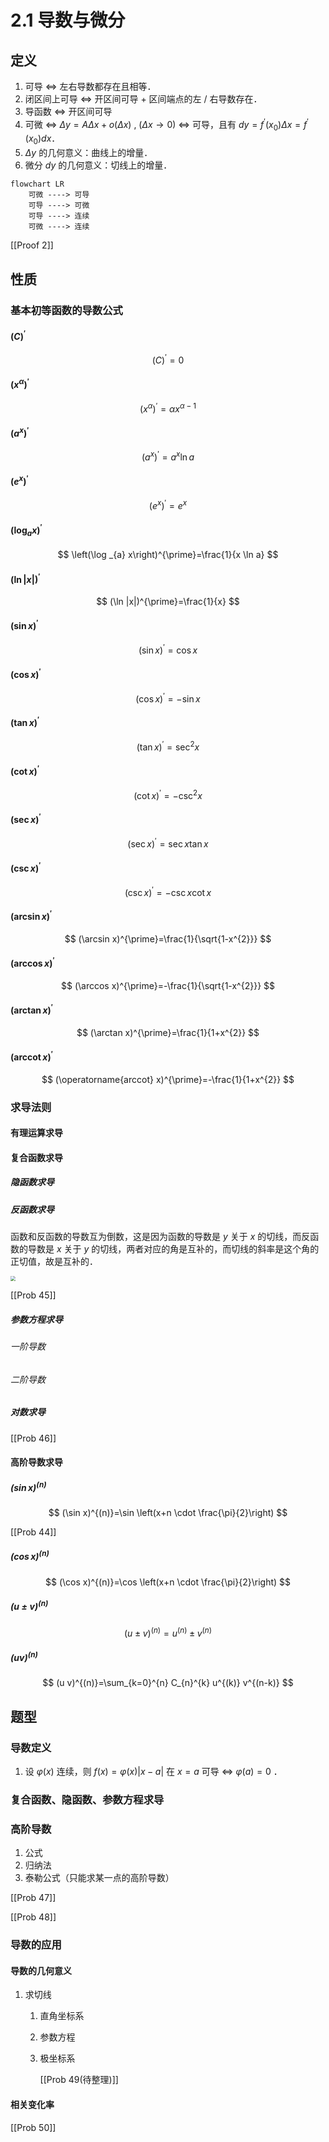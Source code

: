 # 2.1 导数与微分

## 定义

1. 可导 $\Leftrightarrow$ <!-- cloze -->左右导数都存在且相等<!-- cloze -->．
2. 闭区间上可导 $\Leftrightarrow$ <!-- cloze -->开区间可导 + 区间端点的左 / 右导数存在<!-- cloze -->．
3. 导函数 $\Leftrightarrow$ <!-- cloze -->开区间可导<!-- cloze -->
4. 可微 $\Leftrightarrow$ <!-- cloze -->$\Delta y=A\Delta x+o(\Delta x)\ ,\ (\Delta x\to 0)$<!-- cloze --> $\Leftrightarrow$ <!-- cloze -->可导，且有 $dy=f^{'}(x_0)\Delta x=f^{'}(x_0)dx$<!-- cloze -->．
5. $\Delta y$ 的几何意义：<!-- cloze -->曲线上的增量<!-- cloze -->．
6. 微分 $dy$ 的几何意义：<!-- cloze -->切线上的增量<!-- cloze -->．

<!-- extra -->

```mermaid
flowchart LR
    可微 ----> 可导
    可导 ----> 可微
    可导 ----> 连续
    可微 ----> 连续
```

[[Proof 2]]
<!-- extra -->

## 性质

### 基本初等函数的导数公式

#### $(C)^{\prime}$

<!-- basic -->

$$
(C)^{\prime}=0
$$

<!-- basic -->

#### $\left(x^{\alpha}\right)^{\prime}$

<!-- basic -->

$$
\left(x^{\alpha}\right)^{\prime}=\alpha x^{\alpha-1}
$$

<!-- basic -->

#### $\left(a^{x}\right)^{\prime}$

<!-- basic -->

$$
\left(a^{x}\right)^{\prime}=a^{x} \ln a
$$

<!-- basic -->

#### $\left(e^{x}\right)^{\prime}$

<!-- basic -->

$$
\left(e^{x}\right)^{\prime}=e^{x}
$$

<!-- basic -->

#### $\left(\log _{a} x\right)^{\prime}$

<!-- basic -->

$$
\left(\log _{a} x\right)^{\prime}=\frac{1}{x \ln a}
$$

<!-- basic -->

#### $(\ln |x|)^{\prime}$

<!-- basic -->

$$
(\ln |x|)^{\prime}=\frac{1}{x}
$$

<!-- basic -->

#### $(\sin x)^{\prime}$

<!-- basic -->

$$
(\sin x)^{\prime}=\cos x
$$

<!-- basic -->

#### $(\cos x)^{\prime}$

<!-- basic -->

$$
(\cos x)^{\prime}=-\sin x
$$

<!-- basic -->

#### $(\tan x)^{\prime}$

<!-- basic -->

$$
(\tan x)^{\prime}=\sec ^{2} x
$$

<!-- basic -->

#### $(\cot x)^{\prime}$

<!-- basic -->

$$
(\cot x)^{\prime}=-\csc ^{2} x
$$

<!-- basic -->

#### $(\sec x)^{\prime}$

<!-- basic -->

$$
(\sec x)^{\prime}=\sec x \tan x
$$

<!-- basic -->

#### $(\csc x)^{\prime}$

<!-- basic -->

$$
(\csc x)^{\prime}=-\csc x \cot x
$$

<!-- basic -->

#### $(\arcsin x)^{\prime}$

<!-- basic -->

$$
(\arcsin x)^{\prime}=\frac{1}{\sqrt{1-x^{2}}}
$$

<!-- basic -->

#### $(\arccos x)^{\prime}$

<!-- basic -->

$$
(\arccos x)^{\prime}=-\frac{1}{\sqrt{1-x^{2}}}
$$

<!-- basic -->

#### $(\arctan x)^{\prime}$

<!-- basic -->

$$
(\arctan x)^{\prime}=\frac{1}{1+x^{2}}
$$

<!-- basic -->

#### $(\operatorname{arccot} x)^{\prime}$

<!-- basic -->

$$
(\operatorname{arccot} x)^{\prime}=-\frac{1}{1+x^{2}}
$$

<!-- basic -->

### 求导法则

#### 有理运算求导

#### 复合函数求导

##### 隐函数求导

##### 反函数求导

函数和反函数的导数互为倒数，这是因为函数的导数是 $y$ 关于 $x$ 的切线，而反函数的导数是 $x$ 关于 $y$ 的切线，两者对应的角是互补的，而切线的斜率是这个角的正切值，故是互补的．

<img src="/Users/yangdong/Library/CloudStorage/OneDrive-Personal/Media/Knowledge Base.media/函数和反函数的导数互为倒数.png" class="pre" style="zoom:50%" >

[[Prob 45]]

##### 参数方程求导

###### 一阶导数

###### 二阶导数

##### 对数求导

[[Prob 46]]

#### 高阶导数求导

##### $(\sin x)^{(n)}$

<!-- basic -->

$$
(\sin x)^{(n)}=\sin \left(x+n \cdot \frac{\pi}{2}\right)
$$

<!-- basic -->

<!-- extra -->

[[Prob 44]]

<!-- extra -->

##### $(\cos x)^{(n)}$

<!-- basic -->

$$
(\cos x)^{(n)}=\cos \left(x+n \cdot \frac{\pi}{2}\right)
$$

<!-- basic -->

##### $(u\pm v)^{(n)}$

<!-- basic -->

$$
(u \pm v)^{(n)}=u^{(n)} \pm v^{(n)}
$$

<!-- basic -->

##### $(uv)^{(n)}$

<!-- basic -->

$$
(u v)^{(n)}=\sum_{k=0}^{n} C_{n}^{k} u^{(k)} v^{(n-k)}
$$

<!-- basic -->

## 题型

### 导数定义

1. 设 $\varphi(x)$ 连续，则 $f(x)=\varphi(x)|x-a|$ 在 $x=a$ 可导 $\Leftrightarrow$ <!-- cloze -->$\varphi(a)=0$<!-- cloze --> ．

### 复合函数、隐函数、参数方程求导

### 高阶导数

1. 公式
2. 归纳法
3. 泰勒公式（只能求某一点的高阶导数）

[[Prob 47]]

[[Prob 48]]

### 导数的应用

#### 导数的几何意义

1. 求切线
    1. 直角坐标系
    2. 参数方程
    3. 极坐标系

        [[Prob 49(待整理)]]

#### 相关变化率

[[Prob 50]]
